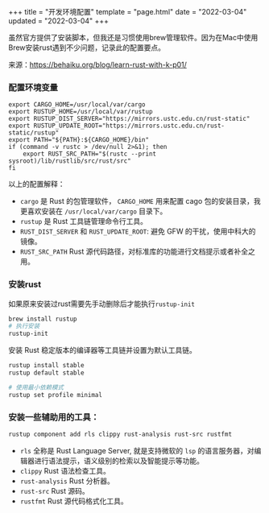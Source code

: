 +++
title = "开发环境配置"
template = "page.html"
date = "2022-03-04"
updated = "2022-03-04"
+++

虽然官方提供了安装脚本，但我还是习惯使用brew管理软件。因为在Mac中使用Brew安装rust遇到不少问题，记录此的配置要点。

来源：https://behaiku.org/blog/learn-rust-with-k-p01/



### 配置环境变量

```shell
export CARGO_HOME=/usr/local/var/cargo
export RUSTUP_HOME=/usr/local/var/rustup
export RUSTUP_DIST_SERVER="https://mirrors.ustc.edu.cn/rust-static"
export RUSTUP_UPDATE_ROOT="https://mirrors.ustc.edu.cn/rust-static/rustup"
export PATH="${PATH}:${CARGO_HOME}/bin"
if (command -v rustc > /dev/null 2>&1); then
    export RUST_SRC_PATH="$(rustc --print sysroot)/lib/rustlib/src/rust/src"
fi
```

以上的配置解释：

- `cargo` 是 Rust 的包管理软件， `CARGO_HOME` 用来配置 cago 包的安装目录，我更喜欢安装在 `/usr/local/var/cargo` 目录下。
- `rustup` 是 Rust 工具链管理命令行工具。
- `RUST_DIST_SERVER` 和 `RUST_UPDATE_ROOT`: 避免 GFW 的干扰，使用中科大的镜像。
- `RUST_SRC_PATH` Rust 源代码路径，对标准库的功能进行文档提示或者补全之用。

### 安装rust

如果原来安装过rust需要先手动删除后才能执行`rustup-init`

```sh
brew install rustup
# 执行安装
rustup-init
```

安装 Rust 稳定版本的编译器等工具链并设置为默认工具链。

```sh 
rustup install stable
rustup default stable

# 使用最小依赖模式
rustup set profile minimal
```

### 安装一些辅助用的工具：

```sh 
rustup component add rls clippy rust-analysis rust-src rustfmt
```



- `rls` 全称是 Rust Language Server, 就是支持微软的 `lsp` 的语言服务器，对编辑器进行语法提示，语义级别的检索以及智能提示等功能。
- `clippy` Rust 语法检查工具。
- `rust-analysis` Rust 分析器。
- `rust-src` Rust 源码。
- `rustfmt` Rust 源代码格式化工具。